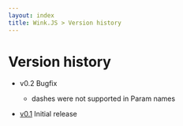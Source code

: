 ```yaml
---
layout: index
title: Wink.JS > Version history
---
```


# Version history

* v0.2 Bugfix
	* dashes were not supported in Param names 

*  [v0.1](http://sourceforge.net/projects/winkjs/files/v0.1/) Initial release
